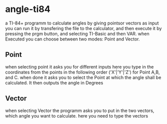 # angle-ti84
a TI-84+ programm to calculate angles by giving pointsor vectors as input
you can run it by transfering the file to the calculator, and then execute it by pressing the prgm button, and selecting TI-Basic and then VAR.
when Executed you can choose between two modes: Point and Vector.
## Point
when selecting point it asks you for different inputs here you type in the coordinates from the points in the following order ('X'|'Y'|'Z') for Point A,B, and C.
when done it asks you to select the Point at which the angle shall be calculated.
It then outputs the angle in Degrees
## Vector 
when selecting Vector the programm asks you to put in the two vectors, which angle you want to calculate.
here you need to type the vectors 
